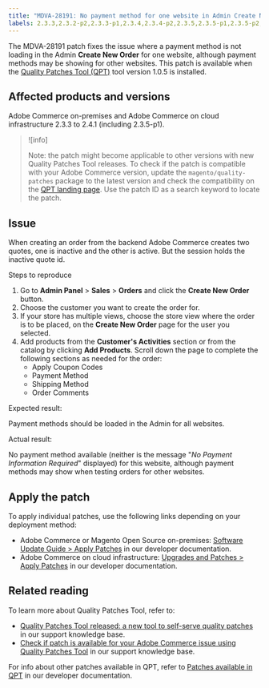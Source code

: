 ```yaml
---
title: "MDVA-28191: No payment method for one website in Admin Create New Order"
labels: 2.3.3,2.3.2-p2,2.3.3-p1,2.3.4,2.3.4-p2,2.3.5,2.3.5-p1,2.3.5-p2,2.3.6,2.3.6-p1,2.3.7,2.3.7-p1,2.4.0,2.4.0-p1,2.4.1,QPT 1.0.5,QPT patches,Magento Commerce,Magento Commerce Cloud,Quality Patches Tool,order,payment method,support tools,Adobe Commerce,cloud infrastructure,on-premises
---
```


The MDVA-28191 patch fixes the issue where a payment method is not loading in the Admin **Create New Order** for one website, although payment methods may be showing for other websites.  This patch is available when the [Quality Patches Tool (QPT)](https://support.magento.com/hc/en-us/articles/360047139492) tool version 1.0.5 is installed.

## Affected products and versions

Adobe Commerce on-premises and Adobe Commerce on cloud infrastructure 2.3.3 to 2.4.1 (including 2.3.5-p1).

>![info]
>
>Note: the patch might become applicable to other versions with new Quality Patches Tool releases. To check if the patch is compatible with your Adobe Commerce version, update the `magento/quality-patches` package to the latest version and check the compatibility on the [QPT landing page](https://devdocs.magento.com/quality-patches/tool.html#patch-grid). Use the patch ID as a search keyword to locate the patch.

## Issue

When creating an order from the backend Adobe Commerce creates two quotes, one is inactive and the other is active. But the session holds the inactive quote id.

 <span class="wysiwyg-underline">Steps to reproduce</span>

1. Go to **Admin Panel** > **Sales** > **Orders** and click the **Create New Order** button.    
1. Choose the customer you want to create the order for.
1. If your store has multiple views, choose the store view where the order is to be placed, on the **Create New Order** page for the user you selected.
1. Add products from the **Customer's Activities** section or from the catalog by clicking **Add Products**. Scroll down the page to complete the following sections as needed for the order:
    * Apply Coupon Codes
    * Payment Method
    * Shipping Method
    * Order Comments

 <span class="wysiwyg-underline">Expected result:</span>

 Payment methods should be loaded in the Admin for all websites.

 <span class="wysiwyg-underline">Actual result:</span>

No payment method available (neither is the message "*No Payment Information Required*" displayed) for this website, although payment methods may show when testing orders for other websites.

## Apply the patch

To apply individual patches, use the following links depending on your deployment method:

* Adobe Commerce or Magento Open Source on-premises: [Software Update Guide > Apply Patches](https://devdocs.magento.com/guides/v2.4/comp-mgr/patching/mqp.html) in our developer documentation.
* Adobe Commerce on cloud infrastructure: [Upgrades and Patches > Apply Patches](https://devdocs.magento.com/cloud/project/project-patch.html) in our developer documentation.

## Related reading

To learn more about Quality Patches Tool, refer to:

* [Quality Patches Tool released: a new tool to self-serve quality patches](https://support.magento.com/hc/en-us/articles/360047139492) in our support knowledge base.
* [Check if patch is available for your Adobe Commerce issue using Quality Patches Tool](https://support.magento.com/hc/en-us/articles/360047125252) in our support knowledge base.

For info about other patches available in QPT, refer to [Patches available in QPT](https://devdocs.magento.com/quality-patches/tool.html#patch-grid) in our developer documentation.
